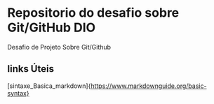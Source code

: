 # Repositorio do desafio sobre Git/GitHub DIO
Desafio de Projeto Sobre Git/Github
## links Úteis
[sintaxe_Basica_markdown]{https://www.markdownguide.org/basic-syntax}
